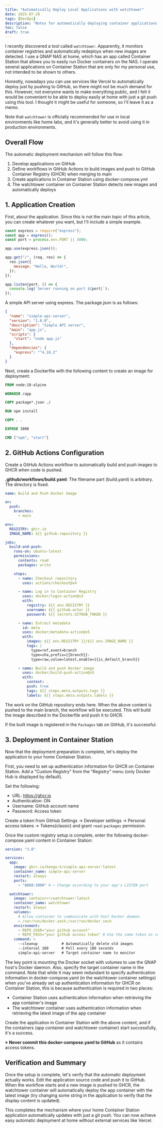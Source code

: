 ```yaml
---
title: "Automatically Deploy Local Applications with watchtower"
date: 2025-07-20
tags: [DevOps]
description: "Notes for automatically deploying container applications on QNAP Container Station at home"
toc: false
draft: true
---
```


I recently discovered a tool called `watchtower`. Apparently, it monitors container registries and automatically redeploys when new images are detected. I use a QNAP NAS at home, which has an app called Container Station that allows you to easily run Docker containers on the NAS. I operate several applications on Container Station that are only for my personal use, not intended to be shown to others.

Honestly, nowadays you can use services like Vercel to automatically deploy just by pushing to GitHub, so there might not be much demand for this. However, not everyone wants to make everything public, and I felt it would be convenient to be able to deploy easily at home with just a git push using this tool. I thought it might be useful for someone, so I'll leave it as a memo.

Note that `watchtower` is officially recommended for use in local environments like home labs, and it's generally better to avoid using it in production environments.

## Overall Flow

The automatic deployment mechanism will follow this flow:

1. Develop applications on GitHub
2. Define workflows in GitHub Actions to build images and push to GitHub Container Registry (GHCR) when merging to main
3. Create applications in Container Station using docker-compose.yml
4. The watchtower container on Container Station detects new images and automatically deploys

## 1. Application Creation

First, about the application. Since this is not the main topic of this article, you can create whatever you want, but I'll include a simple example.

```js
const express = require("express");
const app = express();
const port = process.env.PORT || 3000;

app.use(express.json());

app.get("/", (req, res) => {
  res.json({
    message: "Hello, World!",
  });
});

app.listen(port, () => {
  console.log(`Server running on port ${port}`);
});
```

A simple API server using express. The package.json is as follows:

```json
{
  "name": "simple-api-server",
  "version": "1.0.0",
  "description": "Simple API server",
  "main": "app.js",
  "scripts": {
    "start": "node app.js"
  },
  "dependencies": {
    "express": "^4.18.2"
  }
}
```

Next, create a Dockerfile with the following content to create an image for deployment:

```Dockerfile
FROM node:18-alpine

WORKDIR /app

COPY package*.json ./

RUN npm install

COPY . .

EXPOSE 3000

CMD ["npm", "start"]
```

## 2. GitHub Actions Configuration

Create a GitHub Actions workflow to automatically build and push images to GHCR when code is pushed.

**.github/workflows/build.yaml**: The filename part (build.yaml) is arbitrary. The directory is fixed.

```yaml
name: Build and Push Docker Image

on:
  push:
    branches:
      - main

env:
  REGISTRY: ghcr.io
  IMAGE_NAME: ${{ github.repository }}

jobs:
  build-and-push:
    runs-on: ubuntu-latest
    permissions:
      contents: read
      packages: write

    steps:
      - name: Checkout repository
        uses: actions/checkout@v4

      - name: Log in to Container Registry
        uses: docker/login-action@v3
        with:
          registry: ${{ env.REGISTRY }}
          username: ${{ github.actor }}
          password: ${{ secrets.GITHUB_TOKEN }}

      - name: Extract metadata
        id: meta
        uses: docker/metadata-action@v5
        with:
          images: ${{ env.REGISTRY }}/${{ env.IMAGE_NAME }}
          tags: |
            type=ref,event=branch
            type=sha,prefix={{branch}}-
            type=raw,value=latest,enable={{is_default_branch}}

      - name: Build and push Docker image
        uses: docker/build-push-action@v5
        with:
          context: .
          push: true
          tags: ${{ steps.meta.outputs.tags }}
          labels: ${{ steps.meta.outputs.labels }}
```

The work on the GitHub repository ends here. When the above content is pushed to the main branch, the workflow will be executed. This will build the image described in the Dockerfile and push it to GHCR.

If the built image is registered in the `Packages` tab on GitHub, it's successful.

## 3. Deployment in Container Station

Now that the deployment preparation is complete, let's deploy the application to your home Container Station.

First, you need to set up authentication information for GHCR on Container Station. Add a "Custom Registry" from the "Registry" menu (only Docker Hub is displayed by default).

Set the following:

- URL: https://ghcr.io
- Authentication: ON
- Username: GitHub account name
- Password: Access token

Create a token from GitHub Settings → Developer settings → Personal access tokens → Tokens(classic) and grant `read:packages` permission.

Once the custom registry setup is complete, enter the following docker-compose.yaml content in Container Station:

```yaml
version: "3.8"

services:
  app:
    image: ghcr.io/kengo-k/simple-api-server:latest
    container_name: simple-api-server
    restart: always
    ports:
      - "8888:3000" # ← Change according to your app's LISTEN port

  watchtower:
    image: containrrr/watchtower:latest
    container_name: watchtower
    restart: always
    volumes:
      # Allow container to communicate with host Docker daemon
      - /var/run/docker.sock:/var/run/docker.sock
    environment:
      - REPO_USER="your github account"
      - REPO_PASS="your github access token" # Use the same token as configured above
    command: >
      --cleanup           # Automatically delete old images
      --interval 180      # Poll every 180 seconds
      simple-api-server   # Target container name to monitor
```

The key point is mounting the Docker socket with volumes to use the QNAP host's Docker daemon. Also, specify the target container name in the command. Note that while it may seem redundant to specify authentication information in docker-compose.yaml (in the watchtower container settings) when you've already set up authentication information for GHCR on Container Station, this is because authentication is required in two places:

- Container Station uses authentication information when retrieving the app container's image
- The watchtower container uses authentication information when retrieving the latest image of the app container

Create the application in Container Station with the above content, and if the containers (app container and watchtower container) start successfully, it's a success.

※ **Never commit this docker-compose.yaml to GitHub** as it contains access tokens.

## Verification and Summary

Once the setup is complete, let's verify that the automatic deployment actually works. Edit the application source code and push it to GitHub. When the workflow starts and a new image is pushed to GHCR, the watchtower container will automatically deploy the app container with the latest image (try changing some string in the application to verify that the display content is updated).

This completes the mechanism where your home Container Station application automatically updates with just a git push. You can now achieve easy automatic deployment at home without external services like Vercel.
